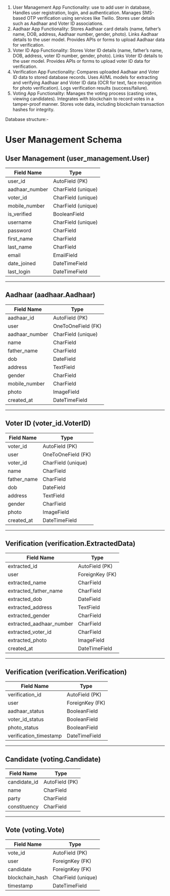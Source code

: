 1. User Management App
Functionality:
use to add user in database, Handles user registration, login, and authentication.
Manages SMS-based OTP verification using services like Twilio.
Stores user details such as Aadhaar and Voter ID associations.
2. Aadhaar App
Functionality:
Stores Aadhaar card details (name, father’s name, DOB, address, Aadhaar number, gender, photo).
Links Aadhaar details to the user model.
Provides APIs or forms to upload Aadhaar data for verification.
3. Voter ID App
Functionality:
Stores Voter ID details (name, father’s name, DOB, address, voter ID number, gender, photo).
Links Voter ID details to the user model.
Provides APIs or forms to upload voter ID data for verification.
4. Verification App
Functionality:
Compares uploaded Aadhaar and Voter ID data to stored database records.
Uses AI/ML models for extracting and verifying Aadhaar and Voter ID data (OCR for text, face recognition for photo verification).
Logs verification results (success/failure).
5. Voting App
Functionality:
Manages the voting process (casting votes, viewing candidates).
Integrates with blockchain to record votes in a tamper-proof manner.
Stores vote data, including blockchain transaction hashes for integrity.









Database structure:-

# User Management Schema

## User Management (user_management.User)

| Field Name           | Type                                   |
|----------------------|----------------------------------------|
| user_id              | AutoField (PK)                        |
| aadhaar_number       | CharField (unique)                    |
| voter_id             | CharField (unique)                    |
| mobile_number        | CharField (unique)                    |
| is_verified          | BooleanField                           |
| username             | CharField (unique)                    |
| password             | CharField                              |
| first_name           | CharField                              |
| last_name            | CharField                              |
| email                | EmailField                             |
| date_joined          | DateTimeField                          |
| last_login           | DateTimeField                          |

---

## Aadhaar (aadhaar.Aadhaar)

| Field Name           | Type                                   |
|----------------------|----------------------------------------|
| aadhaar_id           | AutoField (PK)                        |
| user                 | OneToOneField (FK)                    |
| aadhaar_number       | CharField (unique)                    |
| name                 | CharField                              |
| father_name          | CharField                              |
| dob                  | DateField                              |
| address              | TextField                              |
| gender               | CharField                              |
| mobile_number        | CharField                              |
| photo                | ImageField                             |
| created_at           | DateTimeField                          |

---

## Voter ID (voter_id.VoterID)

| Field Name           | Type                                   |
|----------------------|----------------------------------------|
| voter_id             | AutoField (PK)                        |
| user                 | OneToOneField (FK)                    |
| voter_id             | CharField (unique)                    |
| name                 | CharField                              |
| father_name          | CharField                              |
| dob                  | DateField                              |
| address              | TextField                              |
| gender               | CharField                              |
| photo                | ImageField                             |
| created_at           | DateTimeField                          |

---

## Verification (verification.ExtractedData)

| Field Name                      | Type                                   |
|---------------------------------|----------------------------------------|
| extracted_id                    | AutoField (PK)                        |
| user                            | ForeignKey (FK)                       |
| extracted_name                  | CharField                              |
| extracted_father_name           | CharField                              |
| extracted_dob                   | DateField                              |
| extracted_address               | TextField                              |
| extracted_gender                | CharField                              |
| extracted_aadhaar_number        | CharField                              |
| extracted_voter_id              | CharField                              |
| extracted_photo                 | ImageField                             |
| created_at                      | DateTimeField                          |

---

## Verification (verification.Verification)

| Field Name                      | Type                                   |
|---------------------------------|----------------------------------------|
| verification_id                 | AutoField (PK)                        |
| user                            | ForeignKey (FK)                       |
| aadhaar_status                  | BooleanField                           |
| voter_id_status                 | BooleanField                           |
| photo_status                    | BooleanField                           |
| verification_timestamp           | DateTimeField                          |

---

## Candidate (voting.Candidate)

| Field Name                      | Type                                   |
|---------------------------------|----------------------------------------|
| candidate_id                    | AutoField (PK)                        |
| name                            | CharField                              |
| party                           | CharField                              |
| constituency                    | CharField                              |

---

## Vote (voting.Vote)

| Field Name                      | Type                                   |
|---------------------------------|----------------------------------------|
| vote_id                         | AutoField (PK)                        |
| user                            | ForeignKey (FK)                       |
| candidate                       | ForeignKey (FK)                       |
| blockchain_hash                 | CharField (unique)                    |
| timestamp                       | DateTimeField                          |
